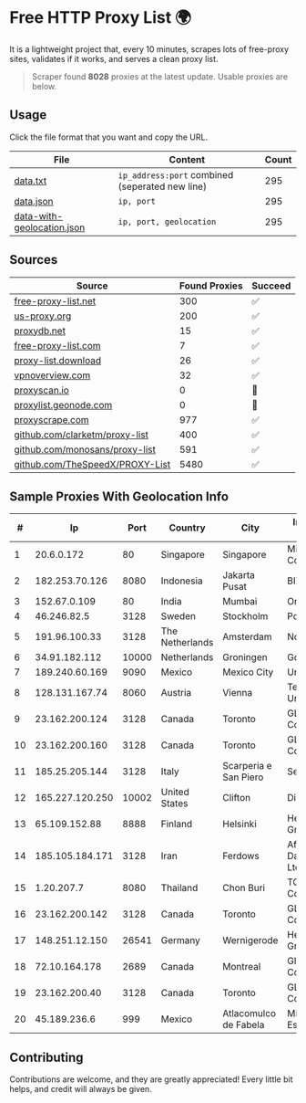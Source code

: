 
# Free HTTP Proxy List 🌍

It is a lightweight project that, every 10 minutes, scrapes lots of free-proxy sites, validates if it works, and serves a clean proxy list.


> Scraper found **8028** proxies at the latest update. Usable proxies are below.

## Usage

Click the file format that you want and copy the URL.


|File|Content|Count|
|----|-------|-----|
|[data.txt](https://raw.githubusercontent.com/themiralay/Proxy-List-World/master/data.txt)|`ip_address:port` combined (seperated new line)|295|
|[data.json](https://raw.githubusercontent.com/themiralay/Proxy-List-World/master/data.json)|`ip, port`|295|
|[data-with-geolocation.json](https://raw.githubusercontent.com/themiralay/Proxy-List-World/master/data-with-geolocation.json)|`ip, port, geolocation`|295|

## Sources

|Source|Found Proxies|Succeed|
|------|-------------|-------|
|[free-proxy-list.net](https://free-proxy-list.net)|300|✅|
|[us-proxy.org](https://www.us-proxy.org)|200|✅|
|[proxydb.net](http://proxydb.net)|15|✅|
|[free-proxy-list.com](https://free-proxy-list.com/?page=&port=&type%5B%5D=http&type%5B%5D=https&up_time=0&search=Search)|7|✅|
|[proxy-list.download](https://www.proxy-list.download/HTTP)|26|✅|
|[vpnoverview.com](https://vpnoverview.com/privacy/anonymous-browsing/free-proxy-servers)|32|✅|
|[proxyscan.io](https://www.proxyscan.io)|0|🚫|
|[proxylist.geonode.com](https://proxylist.geonode.com/api/proxy-list?limit=300&page=1&sort_by=lastChecked&sort_type=desc&protocols=http,https)|0|🚫|
|[proxyscrape.com](https://api.proxyscrape.com/v2/?request=displayproxies&protocol=http&timeout=10000&country=all&ssl=all&anonymity=all)|977|✅|
|[github.com/clarketm/proxy-list](https://raw.githubusercontent.com/clarketm/proxy-list/master/proxy-list-raw.txt)|400|✅|
|[github.com/monosans/proxy-list](https://raw.githubusercontent.com/monosans/proxy-list/main/proxies/http.txt)|591|✅|
|[github.com/TheSpeedX/PROXY-List](https://raw.githubusercontent.com/TheSpeedX/PROXY-List/master/http.txt)|5480|✅|


## Sample Proxies With Geolocation Info

|#|Ip|Port|Country|City|Internet Service Provider|
|-|--|----|-------|----|-------------------------|
|1|20.6.0.172|80|Singapore|Singapore|Microsoft Corporation|
|2|182.253.70.126|8080|Indonesia|Jakarta Pusat|BIZNET|
|3|152.67.0.109|80|India|Mumbai|Oracle Corporation|
|4|46.246.82.5|3128|Sweden|Stockholm|Portlane Network|
|5|191.96.100.33|3128|The Netherlands|Amsterdam|NovoServe B.V.|
|6|34.91.182.112|10000|Netherlands|Groningen|Google LLC|
|7|189.240.60.169|9090|Mexico|Mexico City|Uninet S.A. de C.V.|
|8|128.131.167.74|8060|Austria|Vienna|Technische Universitat Wien|
|9|23.162.200.124|3128|Canada|Toronto|GLOBALTELEHOST Corp.|
|10|23.162.200.160|3128|Canada|Toronto|GLOBALTELEHOST Corp.|
|11|185.25.205.144|3128|Italy|Scarperia e San Piero|Servereasy Italy|
|12|165.227.120.250|10002|United States|Clifton|DigitalOcean, LLC|
|13|65.109.152.88|8888|Finland|Helsinki|Hetzner Online GmbH|
|14|185.105.184.171|3128|Iran|Ferdows|Afagh Andish Dadeh Pardis Co. Ltd|
|15|1.20.207.7|8080|Thailand|Chon Buri|TOT Public Company Limited|
|16|23.162.200.142|3128|Canada|Toronto|GLOBALTELEHOST Corp.|
|17|148.251.12.150|26541|Germany|Wernigerode|Hetzner Online GmbH|
|18|72.10.164.178|2689|Canada|Montreal|GloboTech Communications|
|19|23.162.200.40|3128|Canada|Toronto|GLOBALTELEHOST Corp.|
|20|45.189.236.6|999|Mexico|Atlacomulco de Fabela|Miguel Amado Escobar|



## Contributing

Contributions are welcome, and they are greatly appreciated! Every
little bit helps, and credit will always be given.

